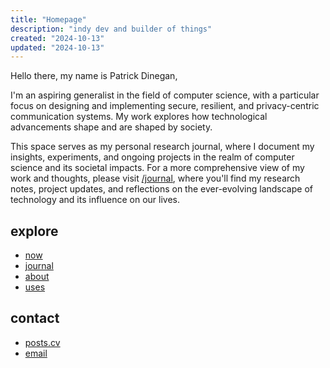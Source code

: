 ```yaml
---
title: "Homepage"
description: "indy dev and builder of things"
created: "2024-10-13"
updated: "2024-10-13"
---
```

Hello there, my name is Patrick Dinegan,

I'm an aspiring generalist in the field of computer science, with a particular focus on designing and implementing secure, resilient, and privacy-centric communication systems. My work explores how technological advancements shape and are shaped by society.

This space serves as my personal research journal, where I document my insights, experiments, and ongoing projects in the realm of computer science and its societal impacts. For a more comprehensive view of my work and thoughts, please visit [/journal](/journal), where you'll find my research notes, project updates, and reflections on the ever-evolving landscape of technology and its influence on our lives.

## explore
- [now](/now)
- [journal](/journal)
- [about](/about)
- [uses](/uses)

## contact
- [posts.cv](https://posts.cv/mor)
- [email](mailto:mor@essens.dev)
